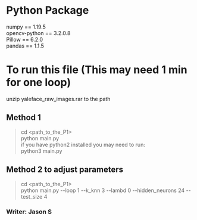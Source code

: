 # Python Package
numpy == 1.19.5  
opencv-python == 3.2.0.8  
Pillow == 6.2.0  
pandas == 1.1.5  

# To run this file (This may need 1 min for one loop)
unzip yaleface_raw_images.rar to the path 
## Method 1 
> cd <path_to_the_P1>  
> python main.py  
if you have python2 installed you may need to run:  
> python3 main.py  
## Method 2 to adjust parameters
> cd <path_to_the_P1>  
> python main.py --loop 1 --k_knn 3 --lambd 0 --hidden_neurons 24 --test_size 4  

### Writer: Jason S
